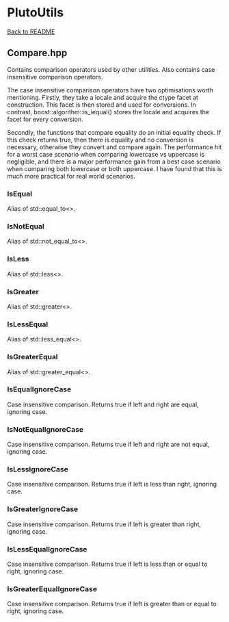 # PlutoUtils
[Back to README](https://www.github.com/Stephen-ODriscoll/PlutoUtils/blob/main/README.md#documentation)

## Compare.hpp
Contains comparison operators used by other utilities. Also contains case insensitive comparison operators.

The case insensitive comparison operators have two optimisations worth mentioning. Firstly, they take a locale and acquire the ctype facet at construction. This facet is then stored and used for conversions. In contrast, boost::algorithm::is_iequal() stores the locale and acquires the facet for every conversion.

Secondly, the functions that compare equality do an initial equality check. If this check returns true, then there is equality and no conversion is necessary, otherwise they convert and compare again. The performance hit for a worst case scenario when comparing lowercase vs uppercase is negligible, and there is a major performance gain from a best case scenario when comparing both lowercase or both uppercase. I have found that this is much more practical for real world scenarios.

### IsEqual
Alias of std::equal_to<>.

### IsNotEqual
Alias of std::not_equal_to<>.

### IsLess
Alias of std::less<>.

### IsGreater
Alias of std::greater<>.

### IsLessEqual
Alias of std::less_equal<>.

### IsGreaterEqual
Alias of std::greater_equal<>.

### IsEqualIgnoreCase
Case insensitive comparison. Returns true if left and right are equal, ignoring case.

### IsNotEqualIgnoreCase
Case insensitive comparison. Returns true if left and right are not equal, ignoring case.

### IsLessIgnoreCase
Case insensitive comparison. Returns true if left is less than right, ignoring case.

### IsGreaterIgnoreCase
Case insensitive comparison. Returns true if left is greater than right, ignoring case.

### IsLessEqualIgnoreCase
Case insensitive comparison. Returns true if left is less than or equal to right, ignoring case.

### IsGreaterEqualIgnoreCase
Case insensitive comparison. Returns true if left is greater than or equal to right, ignoring case.
